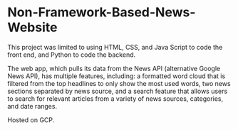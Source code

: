 # Non-Framework-Based-News-Website
 This project was limited to using HTML, CSS, and Java Script to code the front end, and Python to code the backend.  
 
 The web app, which pulls its data from the News API (alternative Google News API), has multiple features, 
 including: a formatted word cloud that is filtered from the top headlines to only show the most used words, 
 two news sections separated by news source, 
 and a search feature that allows users to search for relevant articles from a variety of news sources, 
 categories, and date ranges. 
 
 Hosted on GCP.
